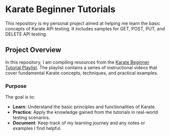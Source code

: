 # Karate Beginner Tutorials

This repository is my personal project aimed at helping me learn the basic concepts of Karate API testing. It includes samples for GET, POST, PUT, and DELETE API testing.


## Project Overview

In this repository, I am compiling resources from the [Karate Beginner Tutorial Playlist](https://www.youtube.com/playlist?list=PLhW3qG5bs-L-y5Q1zDXJAur1JNZVFB534). The playlist contains a series of instructional videos that cover fundamental Karate concepts, techniques, and practical examples.

### Purpose

The goal is to:

- **Learn**: Understand the basic principles and functionalities of Karate.
- **Practice**: Apply the knowledge gained from the tutorials in real-world testing scenarios.
- **Document**: Keep track of my learning journey and any notes or examples I find helpful.

